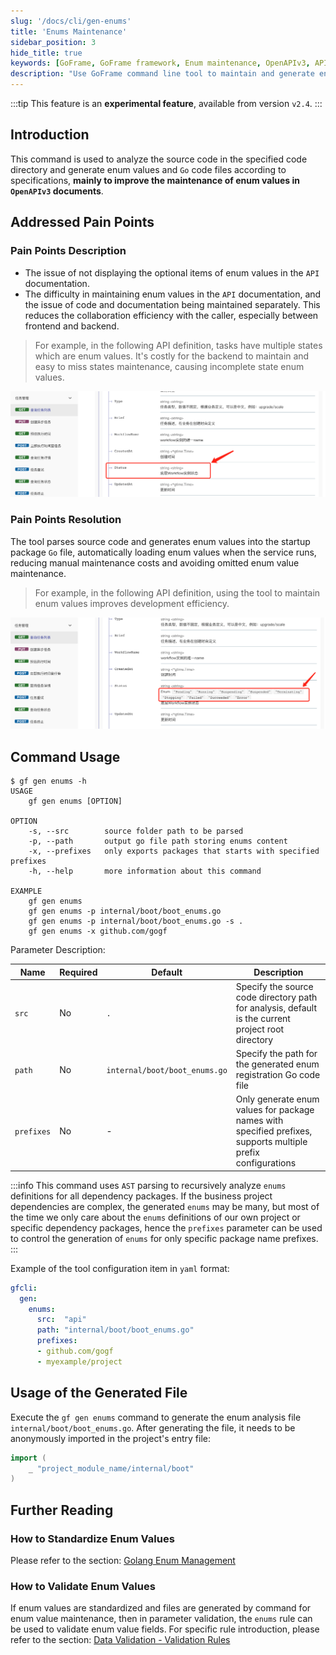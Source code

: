 ```yaml
---
slug: '/docs/cli/gen-enums'
title: 'Enums Maintenance'
sidebar_position: 3
hide_title: true
keywords: [GoFrame, GoFrame framework, Enum maintenance, OpenAPIv3, API documentation, Enum values, Source code analysis, Command line tool, Development efficiency, Data validation]
description: "Use GoFrame command line tool to maintain and generate enum value information, especially for enum parameters in OpenAPIv3 documents. Automatically generate and load enum values by parsing source code to reduce manual maintenance costs, improve development efficiency, and enhance collaboration between backend and frontend."
---
```

:::tip
This feature is an **experimental feature**, available from version `v2.4`.
:::
## Introduction

This command is used to analyze the source code in the specified code directory and generate enum values and `Go` code files according to specifications, **mainly to improve the maintenance of enum values in `OpenAPIv3` documents**.

## Addressed Pain Points

### Pain Points Description

- The issue of not displaying the optional items of enum values in the `API` documentation.
- The difficulty in maintaining enum values in the `API` documentation, and the issue of code and documentation being maintained separately. This reduces the collaboration efficiency with the caller, especially between frontend and backend.

> For example, in the following API definition, tasks have multiple states which are enum values. It's costly for the backend to maintain and easy to miss states maintenance, causing incomplete state enum values.

![](/markdown/3e2d58612c094dcf26ed2f17371ae482.png)

### Pain Points Resolution

The tool parses source code and generates enum values into the startup package `Go` file, automatically loading enum values when the service runs, reducing manual maintenance costs and avoiding omitted enum value maintenance.

> For example, in the following API definition, using the tool to maintain enum values improves development efficiency.

![](/markdown/4f5b0d82a3fa65b8c83fcd3f93a8c02a.png)

## Command Usage

```text
$ gf gen enums -h
USAGE
    gf gen enums [OPTION]

OPTION
    -s, --src        source folder path to be parsed
    -p, --path       output go file path storing enums content
    -x, --prefixes   only exports packages that starts with specified prefixes
    -h, --help       more information about this command

EXAMPLE
    gf gen enums
    gf gen enums -p internal/boot/boot_enums.go
    gf gen enums -p internal/boot/boot_enums.go -s .
    gf gen enums -x github.com/gogf
```

Parameter Description:

| Name | Required | Default | Description |
| --- | --- | --- | --- |
| `src` | No | `.` | Specify the source code directory path for analysis, default is the current project root directory |
| `path` | No | `internal/boot/boot_enums.go` | Specify the path for the generated enum registration Go code file |
| `prefixes` | No | - | Only generate enum values for package names with specified prefixes, supports multiple prefix configurations |

:::info
This command uses `AST` parsing to recursively analyze `enums` definitions for all dependency packages. If the business project dependencies are complex, the generated `enums` may be many, but most of the time we only care about the `enums` definitions of our own project or specific dependency packages, hence the `prefixes` parameter can be used to control the generation of `enums` for only specific package name prefixes.
:::

Example of the tool configuration item in `yaml` format:
```yaml title="hack/config.yaml"
gfcli:
  gen:
    enums:
      src:  "api"
      path: "internal/boot/boot_enums.go"
      prefixes: 
      - github.com/gogf
      - myexample/project
```

## Usage of the Generated File

Execute the `gf gen enums` command to generate the enum analysis file `internal/boot/boot_enums.go`. After generating the file, it needs to be anonymously imported in the project's entry file:

```go
import (
    _ "project_module_name/internal/boot"
)
```

## Further Reading

### How to Standardize Enum Values

Please refer to the section: [Golang Enum Management](../../框架设计/Golang枚举值管理.md)

### How to Validate Enum Values

If enum values are standardized and files are generated by command for enum value maintenance, then in parameter validation, the `enums` rule can be used to validate enum value fields. For specific rule introduction, please refer to the section: [Data Validation - Validation Rules](../../核心组件/数据校验/数据校验-校验规则.md)